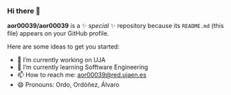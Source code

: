 ### Hi there 👋


**aor00039/aor00039** is a ✨ _special_ ✨ repository because its `README.md` (this file) appears on your GitHub profile.

Here are some ideas to get you started:

- 🔭 I’m currently working on UJA 
- 🌱 I’m currently learning Sofftware Engineering
- 📫 How to reach me: aor00039@red.ujaen.es
- 😄 Pronouns: Ordo, Ordóñez, Álvaro




